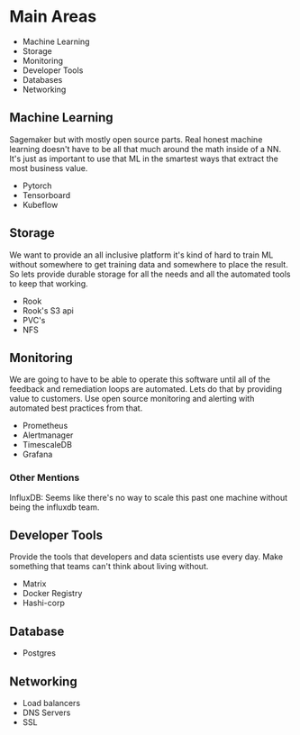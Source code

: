 # Main Areas

- Machine Learning
- Storage
- Monitoring
- Developer Tools
- Databases
- Networking


## Machine Learning

Sagemaker but with mostly open source parts. Real honest machine learning doesn't have to be all that much around the math inside of a NN. It's just as important to use that ML in the smartest ways that extract the most business value.

- Pytorch
- Tensorboard
- Kubeflow


## Storage

We want to provide an all inclusive platform it's kind of hard to train ML without somewhere to get training data and somewhere to place the result. So lets provide durable storage for all the needs and all the automated  tools to keep that working.

- Rook
- Rook's S3 api
- PVC's
- NFS

## Monitoring

We are going to have to be able to operate this software until all of the feedback and remediation loops are automated. Lets do that by providing value to customers. Use open source monitoring and alerting with automated best practices from that.

- Prometheus
- Alertmanager
- TimescaleDB
- Grafana

### Other Mentions

InfluxDB: Seems like there's no way to scale this past one machine without being the influxdb team.

## Developer Tools

Provide the tools that developers and data scientists use every day. Make something that teams can't think about living without.

- Matrix
- Docker Registry
- Hashi-corp


## Database

- Postgres


## Networking

- Load balancers
- DNS Servers
- SSL